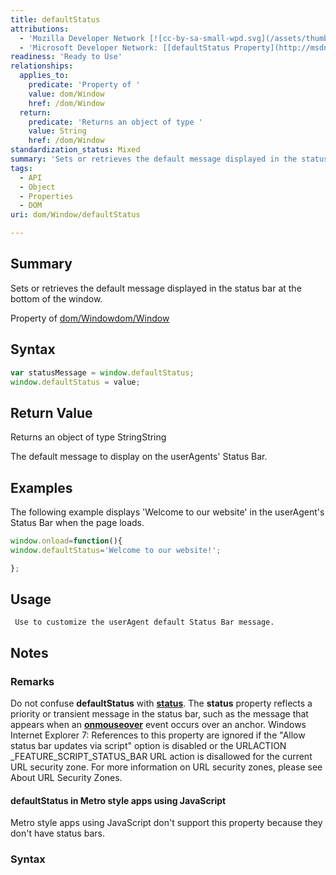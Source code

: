 ```yaml
---
title: defaultStatus
attributions:
  - 'Mozilla Developer Network [![cc-by-sa-small-wpd.svg](/assets/thumb/8/8c/cc-by-sa-small-wpd.svg/120px-cc-by-sa-small-wpd.svg.png)](http://creativecommons.org/licenses/by-sa/3.0/us/): [[defaultStatus](https://developer.mozilla.org/en-US/docs/Web/API/Window.defaultStatus) Article]'
  - 'Microsoft Developer Network: [[defaultStatus Property](http://msdn.microsoft.com/en-us/library/ie/ms533717(v=vs.85).aspx) Article]'
readiness: 'Ready to Use'
relationships:
  applies_to:
    predicate: 'Property of '
    value: dom/Window
    href: /dom/Window
  return:
    predicate: 'Returns an object of type '
    value: String
    href: /dom/Window
standardization_status: Mixed
summary: 'Sets or retrieves the default message displayed in the status bar at the bottom of the window. '
tags:
  - API
  - Object
  - Properties
  - DOM
uri: dom/Window/defaultStatus

---
```

## Summary

Sets or retrieves the default message displayed in the status bar at the bottom of the window.

Property of [dom/Window](/dom/Window)[dom/Window](/dom/Window)

## Syntax

``` js
var statusMessage = window.defaultStatus;
window.defaultStatus = value;
```

## Return Value

Returns an object of type StringString

The default message to display on the userAgents' Status Bar.

## Examples

The following example displays 'Welcome to our website' in the userAgent's Status Bar when the page loads.

``` js
window.onload=function(){
window.defaultStatus='Welcome to our website!';

};
```

## Usage

     Use to customize the userAgent default Status Bar message.

## Notes

### Remarks

Do not confuse **defaultStatus** with [**status**](/dom/Window/status). The **status** property reflects a priority or transient message in the status bar, such as the message that appears when an [**onmouseover**](/dom/MouseEvent/mouseover) event occurs over an anchor. Windows Internet Explorer 7: References to this property are ignored if the "Allow status bar updates via script" option is disabled or the URLACTION \_FEATURE\_SCRIPT\_STATUS\_BAR URL action is disallowed for the current URL security zone. For more information on URL security zones, please see About URL Security Zones.

#### defaultStatus in Metro style apps using JavaScript

Metro style apps using JavaScript don't support this property because they don't have status bars.

### Syntax
